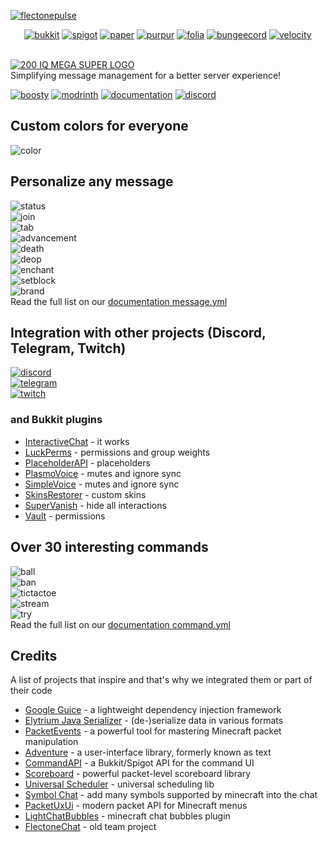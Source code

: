 [![flectonepulse](https://flectone.net/pulse/flectonepulse.png)](https://github.com/Flectone/FlectonePulse)

<div class="center-row" align="center">
    <a href="https://www.spigotmc.org/"><img src="https://flectone.net/pulse/bukkit.svg" alt="bukkit" class="hover-brightness"></a>
    <a href="https://www.spigotmc.org/"><img src="https://flectone.net/pulse/spigot.svg" alt="spigot" class="hover-brightness"></a>
    <a href="https://papermc.io/"><img src="https://flectone.net/pulse/paper.svg" alt="paper" class="hover-brightness"></a>
    <a href="https://purpurmc.org/"><img src="https://flectone.net/pulse/purpur.svg" alt="purpur" class="hover-brightness"></a>
    <a href="https://papermc.io/software/folia"><img src="https://flectone.net/pulse/folia.svg" alt="folia" class="hover-brightness"></a>
    <a href="https://www.spigotmc.org/wiki/bungeecord/"><img src="https://flectone.net/pulse/bungeecord.svg" alt="bungeecord" class="hover-brightness"></a>
    <a href="https://papermc.io/software/velocity"><img src="https://flectone.net/pulse/velocity.svg" alt="velocity" class="hover-brightness"></a>
</div>

<br>

[![200 IQ MEGA SUPER LOGO](https://github.com/user-attachments/assets/dc68fd41-8341-43e5-9c07-843e1ad839f1)](https://flectone.net/pulse/)\
Simplifying message management for a better server experience!
<div>
    <a href="https://boosty.to/thefaser"><img src="https://flectone.net/pulse/boosty.svg" alt="boosty" class="hover-brightness"></a>
    <a href="https://modrinth.com/plugin/flectonepulse"><img src="https://flectone.net/pulse/modrinth.svg" alt="modrinth" class="hover-brightness"></a>
    <a href="https://flectone.net/pulse/"><img src="https://flectone.net/pulse/documentation.svg" alt="documentation" class="hover-brightness"></a>
    <a href="https://discord.flectone.net/"><img src="https://flectone.net/pulse/discord.svg" alt="discord" class="hover-brightness"></a>
</div>

## Custom colors for everyone
![color](https://cdn.modrinth.com/data/cached_images/918bc78d4897d0453625d35b3b1f4271b092651b.gif)

## Personalize any message
![status](https://flectone.net/pulse/version.png)\
![join](https://flectone.net/pulse/join.png)\
![tab](https://flectone.net/pulse/tab.png)\
![advancement](https://flectone.net/pulse/task.png)\
![death](https://flectone.net/pulse/deathserver.png)\
![deop](https://flectone.net/pulse/deop.png)\
![enchant](https://flectone.net/pulse/enchant.png)\
![setblock](https://flectone.net/pulse/setblock.png)\
![brand](https://flectone.net/pulse/brand.png)\
Read the full list on our [documentation message.yml](https://flectone.net/pulse/docs/message/)

## Integration with other projects (Discord, Telegram, Twitch)
[![discord](https://flectone.net/pulse/discordmessage.png)](https://flectone.net/pulse/docs/integration/discord/)\
[![telegram](https://flectone.net/pulse/telegrammessage2.png)](https://flectone.net/pulse/docs/integration/telegram/)\
[![twitch](https://flectone.net/pulse/twitchmessage.png)](https://flectone.net/pulse/docs/integration/twitch/)
### and Bukkit plugins
- [InteractiveChat](https://flectone.net/pulse/docs/integration/interactivechat/) - it works
- [LuckPerms](https://flectone.net/pulse/docs/integration/luckperms/) - permissions and group weights
- [PlaceholderAPI](https://flectone.net/pulse/docs/integration/placeholderapi/) - placeholders
- [PlasmoVoice](https://flectone.net/pulse/docs/integration/plasmovoice/) - mutes and ignore sync
- [SimpleVoice](https://flectone.net/pulse/docs/integration/simplevoice/) - mutes and ignore sync
- [SkinsRestorer](https://flectone.net/pulse/docs/integration/skinsrestorer/) - custom skins
- [SuperVanish](https://flectone.net/pulse/docs/integration/supervanish/) - hide all interactions
- [Vault](https://flectone.net/pulse/docs/integration/vault/) - permissions

## Over 30 interesting commands
![ball](https://flectone.net/pulse/commandball.png)\
![ban](https://flectone.net/pulse/commandban.png)\
![tictactoe](https://flectone.net/pulse/commandtictactoe.png)\
![stream](https://flectone.net/pulse/commandstream.png)\
![try](https://flectone.net/pulse/commandtry.png)\
Read the full list on our [documentation command.yml](https://flectone.net/pulse/docs/command/)

## Credits
A list of projects that inspire and that's why we integrated them or part of their code
- [Google Guice](https://github.com/google/guice) - a lightweight dependency injection framework
- [Elytrium Java Serializer](https://github.com/Elytrium/java-serializer) - (de-)serialize data in various formats
- [PacketEvents](https://github.com/retrooper/packetevents) - a powerful tool for mastering Minecraft packet manipulation
- [Adventure](https://github.com/KyoriPowered/adventure) - a user-interface library, formerly known as text
- [CommandAPI](https://github.com/CommandAPI/CommandAPI) - a Bukkit/Spigot API for the command UI
- [Scoreboard](https://github.com/MegavexNetwork/scoreboard-library) - powerful packet-level scoreboard library
- [Universal Scheduler](https://github.com/Anon8281/UniversalScheduler) - universal scheduling lib
- [Symbol Chat](https://github.com/replaceitem/symbol-chat) - add many symbols supported by minecraft into the chat
- [PacketUxUi](https://github.com/OceJlot/PacketUxUi) - modern packet API for Minecraft menus
- [LightChatBubbles](https://github.com/atesin/LightChatBubbles) - minecraft chat bubbles plugin
- [FlectoneChat](https://github.com/Flectone/FlectoneChat) - old team project
